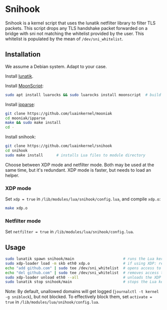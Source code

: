 # Snihook

Snihook is a kernel script that uses the lunatik netfilter library to filter TLS packets.
This script drops any TLS handshake packet forwarded on a bridge with sni not matching the whitelist provided by the user.
This whitelist is populated by the mean of `/dev/sni_whitelist`.

## Installation

We assume a Debian system. Adapt to your case.

Install [lunatik](https://github.com/luainkernel/lunatik).

Install [MoonScript](https://moonscript.org):

```sh
sudo apt install luarocks && sudo luarocks install moonscript  # build dependency
```

Install [ipparse](https://github.com/luainkernel/mooniak/tree/master/ipparse):

```sh
git clone https://github.com/luainkernel/mooniak
cd mooniak/ipparse
make && sudo make install
cd -
```

Install snihook:

```sh
git clone https://github.com/luainkernel/snihook
cd snihook
sudo make install      # installs Lua files to module directory
```

Choose between XDP mode and netfilter mode. Both may be used at the same time,
but it's redundant. XDP mode is faster, but needs to load an helper.

### XDP mode

Set `xdp = true` in `/lib/modules/lua/snihook/config.lua`, and compile `xdp.o`:

```sh
make xdp.o
```

### Netfilter mode

Set `netfilter = true` in `/lib/modules/lua/snihook/config.lua`.

## Usage

```sh
sudo lunatik spawn snihook/main                      # runs the Lua kernel script
sudo xdp-loader load -m skb eth0 xdp.o               # if using XDP: replace eth0 by your interface.
echo "add github.com" | sudo tee /dev/sni_whitelist  # opens access to https://github.com (and subdomains of github.com)
echo "del github.com" | sudo tee /dev/sni_whitelist  # removes access to https://github.com (and subdomains not open otherwise)
sudo xdp-loader unload eth0 --all                    # unloads the XDP helper
sudo lunatik stop snihook/main                       # stops the Lua kernel script
```

Note: By default, unallowed domains will get logged (`journalctl -t kernel -g sniblock`), but not blocked.
To effectively block them, set `activate = true` in `/lib/modules/lua/snihook/config.lua`.
